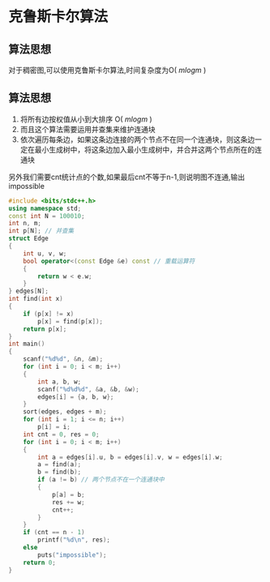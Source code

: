 # 克鲁斯卡尔算法

## 算法思想

对于稠密图,可以使用克鲁斯卡尔算法,时间复杂度为O( $mlogm$ )
## 算法思想
1. 将所有边按权值从小到大排序 O( $mlogm$ )
2. 而且这个算法需要运用并查集来维护连通块
3. 依次遍历每条边，如果这条边连接的两个节点不在同一个连通块，则这条边一定在最小生成树中，将这条边加入最小生成树中，并合并这两个节点所在的连通块

另外我们需要cnt统计点的个数,如果最后cnt不等于n-1,则说明图不连通,输出impossible


```cpp
#include <bits/stdc++.h>
using namespace std;
const int N = 100010;
int n, m;
int p[N]; // 并查集
struct Edge
{
    int u, v, w;
    bool operator<(const Edge &e) const // 重载运算符
    {
        return w < e.w;
    }
} edges[N];
int find(int x)
{
    if (p[x] != x)
        p[x] = find(p[x]);
    return p[x];
}
int main()
{
    scanf("%d%d", &n, &m);
    for (int i = 0; i < m; i++)
    {
        int a, b, w;
        scanf("%d%d%d", &a, &b, &w);
        edges[i] = {a, b, w};
    }
    sort(edges, edges + m);
    for (int i = 1; i <= n; i++)
        p[i] = i;
    int cnt = 0, res = 0;
    for (int i = 0; i < m; i++)
    {
        int a = edges[i].u, b = edges[i].v, w = edges[i].w;
        a = find(a);
        b = find(b);
        if (a != b) // 两个节点不在一个连通块中
        {
            p[a] = b;
            res += w;
            cnt++;
        }
    }
    if (cnt == n - 1)
        printf("%d\n", res);
    else    
        puts("impossible");
    return 0;
}
```